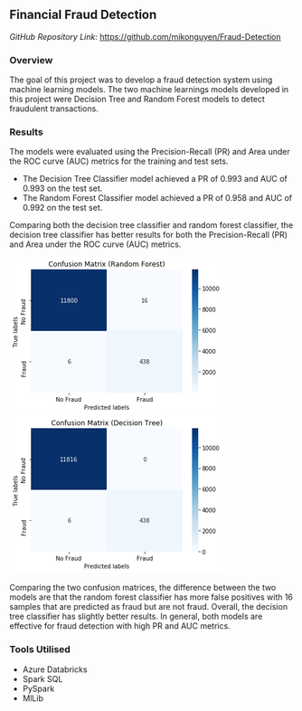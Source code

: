 ## Financial Fraud Detection

*GitHub Repository Link:* <https://github.com/mikonguyen/Fraud-Detection>

### Overview

The goal of this project was to develop a fraud detection system using machine learning models. The two machine learnings models developed in this project were Decision Tree and Random Forest models to detect fraudulent transactions.

### Results

The models were evaluated using the Precision-Recall (PR) and Area under the ROC curve (AUC) metrics for the training and test sets. 

- The Decision Tree Classifier model achieved a PR of 0.993 and AUC of 0.993 on the test set.
- The Random Forest Classifier model achieved a PR of 0.958 and AUC of 0.992 on the test set.

Comparing both the decision tree classifier and random forest classifier, the decision tree classifier has better results for both the Precision-Recall (PR) and Area under the ROC curve (AUC) metrics. 

<img src="images/fraud2.png?raw=true"/> <img src="images/fraud3.png?raw=true"/>

Comparing the two confusion matrices, the difference between the two models are that the random forest classifier has more false positives with 16 samples that are predicted as fraud but are not fraud. Overall, the decision tree classifier has slightly better results. In general, both models are effective for fraud detection with high PR and AUC metrics.

### Tools Utilised
- Azure Databricks
- Spark SQL
- PySpark
- MlLib
